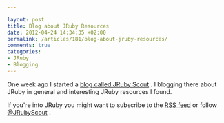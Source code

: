 ```yaml
---

layout: post
title: Blog about JRuby Resources
date: 2012-04-24 14:34:35 +02:00
permalink: /articles/181/blog-about-jruby-resources/
comments: true
categories: 
- JRuby
- Blogging
---
```


One week ago I started a [blog called JRuby
Scout](http://jrubyscout.tumblr.com/) . I blogging there about JRuby in
general and interesting JRuby resources I found.

If you're into JRuby you might want to subscribe to the [RSS
feed](http://jrubyscout.tumblr.com/rss) or follow
[\@JRubyScout](http://www.twitter.com/JRubyScout) .
